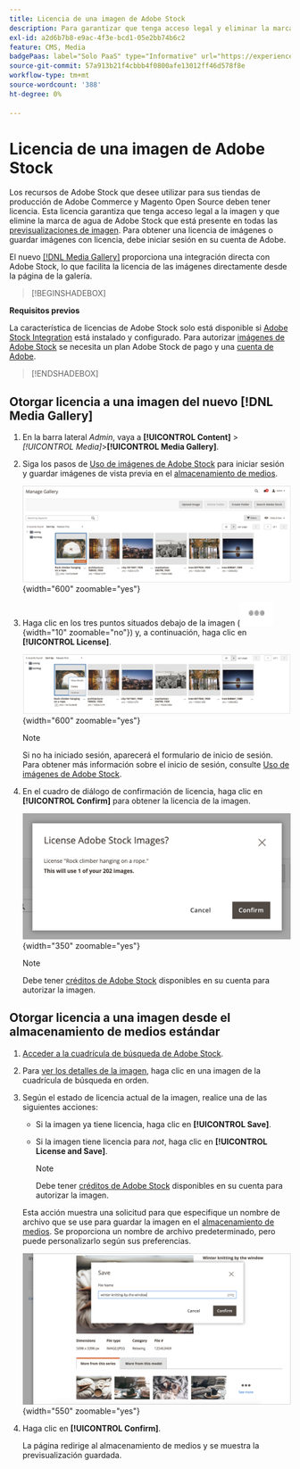 ```yaml
---
title: Licencia de una imagen de Adobe Stock
description: Para garantizar que tenga acceso legal y eliminar la marca de agua de Adobe Stock, conceda una licencia a sus imágenes de Adobe Stock.
exl-id: a2d6b7b8-e9ac-4f3e-bcd1-05e2bb74b6c2
feature: CMS, Media
badgePaas: label="Solo PaaS" type="Informative" url="https://experienceleague.adobe.com/es/docs/commerce/user-guides/product-solutions" tooltip="Se aplica solo a proyectos de Adobe Commerce en la nube (infraestructura PaaS administrada por Adobe) y a proyectos locales."
source-git-commit: 57a913b21f4cbbb4f0800afe13012ff46d578f8e
workflow-type: tm+mt
source-wordcount: '388'
ht-degree: 0%

---
```


# Licencia de una imagen de Adobe Stock

Los recursos de Adobe Stock que desee utilizar para sus tiendas de producción de Adobe Commerce y Magento Open Source deben tener licencia. Esta licencia garantiza que tenga acceso legal a la imagen y que elimine la marca de agua de Adobe Stock que está presente en todas las [previsualizaciones de imagen](./adobe-stock-save-preview.md). Para obtener una licencia de imágenes o guardar imágenes con licencia, debe iniciar sesión en su cuenta de Adobe.

El nuevo [[!DNL Media Gallery]](media-gallery.md) proporciona una integración directa con Adobe Stock, lo que facilita la licencia de las imágenes directamente desde la página de la galería.

>[!BEGINSHADEBOX]

**Requisitos previos**

La característica de licencias de Adobe Stock solo está disponible si [Adobe Stock Integration](./adobe-stock.md) está instalado y configurado. Para autorizar [imágenes de Adobe Stock][adobe-stock] se necesita un plan Adobe Stock de pago y una [cuenta de Adobe][adobe-signin].

>[!ENDSHADEBOX]

## Otorgar licencia a una imagen del nuevo [!DNL Media Gallery]

1. En la barra lateral _Admin_, vaya a **[!UICONTROL Content]** > _[!UICONTROL Media]_>**[!UICONTROL Media Gallery]**.

1. Siga los pasos de [Uso de imágenes de Adobe Stock](./adobe-stock-manage.md) para iniciar sesión y guardar imágenes de vista previa en el [almacenamiento de medios](./media-storage.md).

   ![Imagen de vista previa guardada](./assets/adobe-stock-gallery-unlicensed.png){width="600" zoomable="yes"}

1. Haga clic en los tres puntos situados debajo de la imagen (![icono del menú de recursos](./assets/media-gallery-asset-menu-icon.png){width="10" zoomable="no"}) y, a continuación, haga clic en **[!UICONTROL License]**.

   ![Acciones de imagen de Adobe Stock](./assets/adobe-stock-gallery-image-actions.png){width="600" zoomable="yes"}

   >[!NOTE]
   >
   >Si no ha iniciado sesión, aparecerá el formulario de inicio de sesión. Para obtener más información sobre el inicio de sesión, consulte [Uso de imágenes de Adobe Stock](./adobe-stock-manage.md).

1. En el cuadro de diálogo de confirmación de licencia, haga clic en **[!UICONTROL Confirm]** para obtener la licencia de la imagen.

   ![Confirmación de licencia](./assets/adobe-stock-gallery-license-confirm.png){width="350" zoomable="yes"}

   >[!NOTE]
   >
   >Debe tener [créditos de Adobe Stock][stock-credits] disponibles en su cuenta para autorizar la imagen.

## Otorgar licencia a una imagen desde el almacenamiento de medios estándar

1. [Acceder a la cuadrícula de búsqueda de Adobe Stock][access-search].

1. Para [ver los detalles de la imagen][view-details], haga clic en una imagen de la cuadrícula de búsqueda en orden.

1. Según el estado de licencia actual de la imagen, realice una de las siguientes acciones:

   - Si la imagen ya tiene licencia, haga clic en **[!UICONTROL Save]**.

   - Si la imagen tiene licencia para _not_, haga clic en **[!UICONTROL License and Save]**.

     >[!NOTE]
     >
     >Debe tener [créditos de Adobe Stock][stock-credits] disponibles en su cuenta para autorizar la imagen.

   Esta acción muestra una solicitud para que especifique un nombre de archivo que se use para guardar la imagen en el [almacenamiento de medios](./media-storage.md). Se proporciona un nombre de archivo predeterminado, pero puede personalizarlo según sus preferencias.

   ![Guardar imagen con licencia de Adobe Stock](./assets/adobe-stock-save-licensed.png){width="550" zoomable="yes"}

1. Haga clic en **[!UICONTROL Confirm]**.

   La página redirige al almacenamiento de medios y se muestra la previsualización guardada.

[access-search]: adobe-stock-manage.md#access-the-adobe-stock-search-grid
[view-details]: adobe-stock-manage.md#view-image-details
[stock-credits]: https://helpx.adobe.com/es/stock/help/credit-packs.html
[adobe-stock]: https://stock.adobe.com
[adobe-signin]: https://helpx.adobe.com/es/manage-account/using/access-adobe-id-account.html
